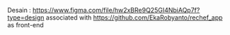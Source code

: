 Desain : https://www.figma.com/file/hw2xBRe9Q25GI4NbiAQp7f?type=design
associated with https://github.com/EkaRobyanto/rechef_app as front-end